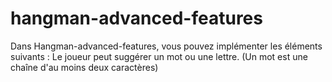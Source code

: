 # hangman-advanced-features
Dans Hangman-advanced-features, vous pouvez implémenter les éléments suivants : Le joueur peut suggérer un mot ou une lettre. (Un mot est une chaîne d'au moins deux caractères)
